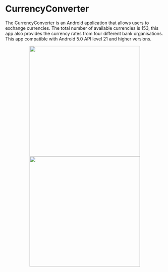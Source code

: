 # CurrencyConverter

The CurrencyConverter is an Android application that allows users to exchange currencies. The total number of available currencies is 153, this app also provides the currency rates from four different bank organisations. This app compatible with Android 5.0 API level 21 and higher versions.

<p align="center">
  <img src="https://github.com/ychenbrian/currency-converter-mobile/raw/master/pics/home.jpg" width="350"/>
  <img src="https://github.com/ychenbrian/currency-converter-mobile/raw/master/pics/search.jpg" width="350"/>
</p>
